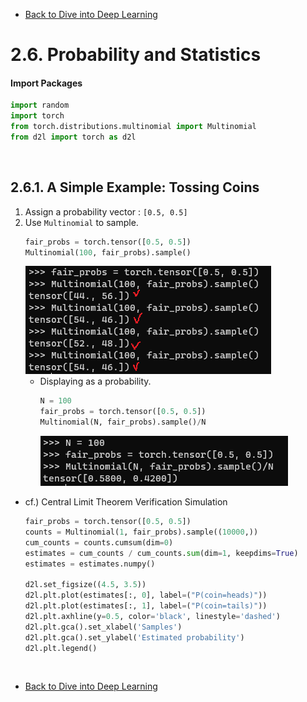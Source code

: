 * [Back to Dive into Deep Learning](../../main.md)

# 2.6. Probability and Statistics

#### Import Packages
```python
import random
import torch
from torch.distributions.multinomial import Multinomial
from d2l import torch as d2l
```

<br>

## 2.6.1. A Simple Example: Tossing Coins
1. Assign a probability vector : ```[0.5, 0.5]```
2. Use ```Multinomial``` to sample.
   ```python
   fair_probs = torch.tensor([0.5, 0.5])
   Multinomial(100, fair_probs).sample()
   ```
   ![](images/001.png)
   - Displaying as a probability.
     ```python
     N = 100
     fair_probs = torch.tensor([0.5, 0.5])
     Multinomial(N, fair_probs).sample()/N
     ```
     ![](images/002.png)

- cf.) Central Limit Theorem Verification Simulation
  ```python
  fair_probs = torch.tensor([0.5, 0.5])
  counts = Multinomial(1, fair_probs).sample((10000,))
  cum_counts = counts.cumsum(dim=0)
  estimates = cum_counts / cum_counts.sum(dim=1, keepdims=True)
  estimates = estimates.numpy()

  d2l.set_figsize((4.5, 3.5))
  d2l.plt.plot(estimates[:, 0], label=("P(coin=heads)"))
  d2l.plt.plot(estimates[:, 1], label=("P(coin=tails)"))
  d2l.plt.axhline(y=0.5, color='black', linestyle='dashed')
  d2l.plt.gca().set_xlabel('Samples')
  d2l.plt.gca().set_ylabel('Estimated probability')
  d2l.plt.legend()
  ```








<br>

* [Back to Dive into Deep Learning](../../main.md)